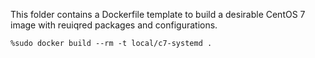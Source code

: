 This folder contains a Dockerfile template to build a desirable CentOS 7 image with reuiqred packages and configurations.

    %sudo docker build --rm -t local/c7-systemd .
